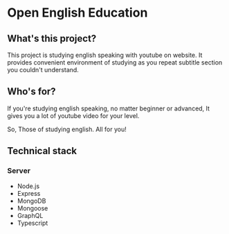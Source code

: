 # Open English Education

## What's this project?

This project is studying english speaking with youtube on website. It provides convenient environment of studying as you repeat subtitle section you couldn't understand.

## Who's for?

If you're studying english speaking, no matter beginner or advanced, It gives you a lot of youtube video for your level.

So, Those of studying english. All for you!

## Technical stack

### Server

- Node.js
- Express
- MongoDB
- Mongoose
- GraphQL
- Typescript